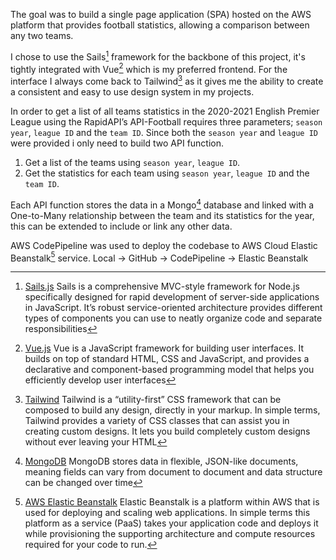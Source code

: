 
The goal was to build a single page application (SPA) hosted on the AWS platform that provides football statistics, allowing a comparison between any two teams. 

I chose to use the Sails[^1] framework for the backbone of this project, it's tightly integrated with Vue[^2] which is my preferred frontend. For the interface I always come back to Tailwind[^3] as it gives me the ability to create a consistent and easy to use design system in my projects.

In order to get a list of all teams statistics in the 2020-2021 English Premier League using the RapidAPI’s API-Football requires three parameters; `season year`, `league ID` and the `team ID`. Since both the `season year` and `league ID` were provided i only need to build two API function. 
  1) Get a list of the teams using `season year`, `league ID`.
  2) Get the statistics for each team using `season year`, `league ID` and the `team ID`.

Each API function stores the data in a Mongo[^4] database and linked with a One-to-Many relationship between the team and its statistics for the year, this can be extended to include or link any other data.

AWS CodePipeline was used to deploy the codebase to AWS Cloud Elastic Beanstalk[^5] service.
Local -> GitHub -> CodePipeline -> Elastic Beanstalk



[^1]: [Sails.js](https://sailsjs.com)
Sails is a comprehensive MVC-style framework for Node.js specifically designed for rapid development of server-side applications in JavaScript. It’s robust service-oriented architecture provides different types of components you can use to neatly organize code and separate responsibilities

[^2]: [Vue.js](https://vuejs.org)
Vue is a JavaScript framework for building user interfaces. It builds on top of standard HTML, CSS and JavaScript, and provides a declarative and component-based programming model that helps you efficiently develop user interfaces

[^3]: [Tailwind](https://tailwindcss.com/blog/tailwindcss-v3)
Tailwind is a “utility-first” CSS framework that can be composed to build any design, directly in your markup. In simple terms, Tailwind provides a variety of CSS classes that can assist you in creating custom designs. It lets you build completely custom designs without ever leaving your HTML


[^4]: [MongoDB](https://www.mongodb.com/what-is-mongodb)
MongoDB stores data in flexible, JSON-like documents, meaning fields can vary from document to document and data structure can be changed over time


[^5]: [AWS Elastic Beanstalk](https://docs.aws.amazon.com/elasticbeanstalk/latest/dg/Welcome.html)
 Elastic Beanstalk is a platform within AWS that is used for deploying and scaling web applications. In simple terms this platform as a service (PaaS) takes your application code and deploys it while provisioning the supporting architecture and compute resources required for your code to run.